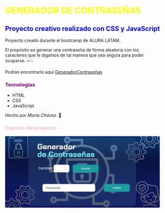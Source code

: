 # <font color= yellow> **GENERADOR DE CONTRASEÑAS** </font>
## <font color= blue> Proyecto creativo realizado con CSS y JavaScript </font>

Proyecto creado durante el bootcamp de ALURA LATAM.

El propósito es generar una contraseña de forma aleatoria con los caracteres que le digamos de tal manera que sea segura para poder ocuparse. ⭐💥 



Podrás encontrarlo aquí [GeneradorContraseñas](https://yeyami17.github.io/GeneradorContrase-as/)


 ### <font color="purple"> Tecnologías</font>
 * HTML
 * CSS
 * JavaScript

 <em>Hecho por María Chávez.</em> 🙋 

### <font color="pink"> Captura del proyecto </font> 

![Captura del Proyecto](/assets/img/PROYECTO.JPG)
